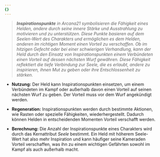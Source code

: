 ```yaml
---
{}
---
```

> ***Inspirationspunkte** in Arcana21 symbolisieren die Fähigkeit eines Helden, andere durch seine innere Stärke und Ausstrahlung zu motivieren und zu unterstützen. Diese Punkte basieren auf dem _Seelen_-Wert des Charakters und ermöglichen es dem Helden, anderen im richtigen Moment einen Vorteil zu verschaffen. Ob im hitzigen Gefecht oder bei einer schwierigen Verhandlung, kann der Held durch den Einsatz von Inspirationspunkten einem Verbündeten einen Vorteil auf dessen nächsten Wurf gewähren. Diese Fähigkeit reflektiert die tiefe Verbindung zur Seele, die es erlaubt, andere zu inspirieren, ihnen Mut zu geben oder ihre Entschlossenheit zu stärken.*  
  
- **Nutzung:** Der Held kann Inspirationspunkten einsetzen, um einem Verbündeten im Kampf oder außerhalb davon einen Vorteil auf seinen nächsten Wurf zu geben. Der Vorteil muss vor dem Wurf angekündigt werden.  
      
- **Regeneration:** Inspirationspunkten werden durch bestimmte Aktionen, wie Rasten oder spezielle Fähigkeiten, wiederhergestellt. Dadurch können Helden in entscheidenden Momenten Vorteil verschafft werden.  
      
- **Berechnung:** Die Anzahl der Inspirationspunkte eines Charakters wird durch das Kernattribut _Seele_ bestimmt. Ein Held mit höherem Seele-Wert hat also mehr Inspiration und kann häufiger seine Kameraden Vorteil verschaffen, was ihn zu einem wichtigen Gefährten sowohl im Kampf als auch außerhalb macht.